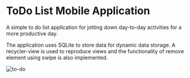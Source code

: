 # ToDo List Mobile Application

A simple to do list application for jotting down day-to-day activities for a more productive day.

The application uses SQLite to store data for dynamic data storage. 
A recycler-view is used to reproduce views and the functionality of remove element using swipe is also implemented.

![to-do](https://user-images.githubusercontent.com/43040456/132870747-2035e458-1422-49e7-b286-d23575d4a658.jpeg)
